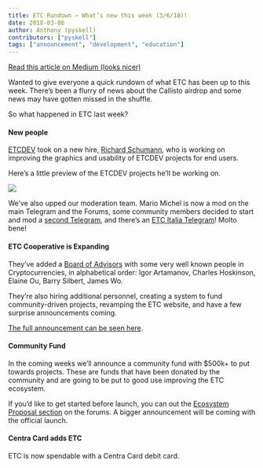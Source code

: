 ```yaml
---
title: ETC Rundown — What’s new this week (3/6/18)!
date: 2018-03-06
author: Anthony (pyskell)
contributors: ["pyskell"]
tags: ["announcement", "development", "education"]
---
```


[Read this article on Medium (looks nicer)](https://medium.com/@pyskell/etc-rundown-whats-new-this-week-e92eddc9d149)

Wanted to give everyone a quick rundown of what ETC has been up to this week.
There’s been a flurry of news about the Callisto airdrop and some news may have
gotten missed in the shuffle.

So what happened in ETC last week?

#### New people

[ETCDEV](https://www.etcdevteam.com/) took on a new hire, [Richard
Schumann](https://twitter.com/schumanncombo), who is working on improving the
graphics and usability of ETCDEV projects for end users.

Here’s a little preview of the ETCDEV projects he’ll be working on.

![](https://cdn-images-1.medium.com/max/1200/0*xHNMEnOn3MxZsTHn.)

We’ve also upped our moderation team. Mario Michel is now a mod on the main
Telegram and the Forums, some community members decided to start and mod a
[second Telegram](https://t.me/etcchat), and there’s an [ETC Italia
Telegram](https://t.me/ETC_Italia)! Molto bene!

#### ETC Cooperative is Expanding

They’ve added a [Board of Advisors](https://etccooperative.org/people/) with
some very well known people in Cryptocurrencies, in alphabetical order: Igor
Artamanov, Charles Hoskinson, Elaine Ou, Barry Silbert, James Wo.

They’re also hiring additional personnel, creating a system to fund
community-driven projects, revamping the ETC website, and have a few surprise
announcements coming.

[The full announcement can be seen
here](https://etccooperative.org/announcing-the-etc-cooperative-board-of-advisors/).

#### Community Fund

In the coming weeks we’ll announce a community fund with $500k+ to put towards
projects. These are funds that have been donated by the community and are going
to be put to good use improving the ETC ecosystem.

If you’d like to get started before launch, you can out the [Ecosystem Proposal
section](https://forum.ethereumclassic.org/c/ecosystem-proposals) on the forums.
A bigger announcement will be coming with the official launch.

#### Centra Card adds ETC

ETC is now spendable with a Centra Card debit card.
